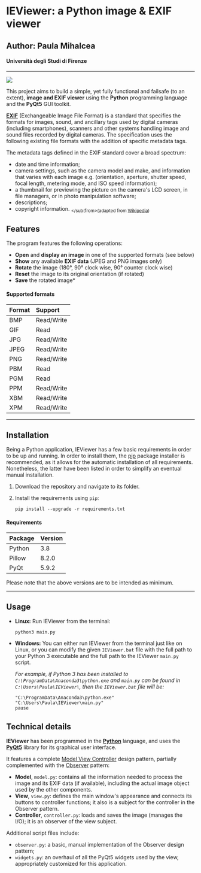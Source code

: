 # IEViewer: a Python image & EXIF viewer
## Author: Paula Mihalcea
#### Università degli Studi di Firenze

---

![](https://img.shields.io/github/repo-size/paulamihalcea/Neural3DMM_BU3DFE)

This project aims to build a simple, yet fully functional and failsafe (to an extent), **image and EXIF viewer** using the **Python** programming language and the **PyQt5** GUI toolkit.

**[EXIF](cipa.jp/std/documents/download_e.html?DC-008-Translation-2019-E "EXIF")** (Exchangeable Image File Format) is a standard that specifies the formats for images, sound, and ancillary tags used by digital cameras (including smartphones), scanners and other systems handling image and sound files recorded by digital cameras. The specification uses the following existing file formats with the addition of specific metadata tags.

The metadata tags defined in the EXIF standard cover a broad spectrum:
- date and time information;
- camera settings, such as the camera model and make, and information that varies with each image e.g. (orientation, aperture, shutter speed, focal length, metering mode, and ISO speed information);
- a thumbnail for previewing the picture on the camera's LCD screen, in file managers, or in photo manipulation software;
- descriptions;
- copyright information.
<sub></sub(from>(adapted from [Wikipedia](https://en.wikipedia.org/wiki/Exif "Wikipedia"))</sub>

## Features
The program features the following operations:
- **Open** and **display an image** in one of the supported formats (see below)
- **Show** any available **EXIF data** (JPEG and PNG images only)
- **Rotate** the image (180°, 90° clock wise, 90° counter clock wise)
- **Reset** the image to its original orientation (if rotated)
- **Save** the rotated image*

#### Supported formats
| Format | Support |
| :------------ | :------------ |
| BMP | Read/Write |
| GIF | Read |
| JPG | Read/Write |
| JPEG | Read/Write |
| PNG | Read/Write |
| PBM | Read |
| PGM | Read |
| PPM | Read/Write |
| XBM | Read/Write |
| XPM | Read/Write |

---

## Installation
Being a Python application, IEViewer has a few basic requirements in order to be up and running. In order to install them, the [pip](https://packaging.python.org/key_projects/#pip "pip") package installer is recommended, as it allows for the automatic installation of all requirements. Nonetheless, the latter have been listed in order to simplify an eventual manual installation.

1. Download the repository and navigate to its folder.

2. Install the requirements using `pip`:

    ```
    pip install --upgrade -r requirements.txt
    ```

#### Requirements
| Package | Version |
| :------------ | :------------ |
| Python | 3.8 |
| Pillow | 8.2.0 |
| PyQt | 5.9.2 |
Please note that the above versions are to be intended as minimum.

---

## Usage
- **Linux:** Run IEViewer from the terminal:

    ```
    python3 main.py
    ```
   
- **Windows:** You can either run IEViewer from the terminal just like on Linux, or you can modify the given `IEViewer.bat` file with the full path to your Python 3 executable and the full path to the IEViewer `main.py` script.

    *For example, if Python 3 has been installed to `C:\ProgramData\Anaconda3\python.exe` and `main.py` can be found in `C:\Users\Paula\IEViewer\`, then the `IEViewer.bat` file will be:*

    ```
    "C:\ProgramData\Anaconda3\python.exe" "C:\Users\Paula\IEViewer\main.py"
    pause
    ```
   
    

## Technical details
**IEViewer** has been programmed in the **[Python](https://www.python.org/ "Python")** language, and uses the **[PyQt5](https://riverbankcomputing.com/software/pyqt "PyQt5")** library for its graphical user interface.

It features a complete [Model View Controller](https://martinfowler.com/eaaDev/uiArchs.html#ModelViewController "Model View Controller") design pattern, partially complemented with the [Observer](https://martinfowler.com/eaaDev/MediatedSynchronization.html "Observer") pattern:
- **Model**, `model.py`: contains all the information needed to process the image and its EXIF data (if available), including the actual image object used by the other components.
- **View**, `view.py`: defines the main window's appearance and connects its buttons to controller functions; it also is a subject for the controller in the Observer pattern.
- **Controller**, `controller.py`: loads and saves the image (manages the I/O); it is an observer of the view subject.

Additional script files include:
- `observer.py`: a basic, manual implementation of the Observer design pattern;
- `widgets.py`: an overhaul of all the PyQt5 widgets used by the view, appropriately customized for this application.

